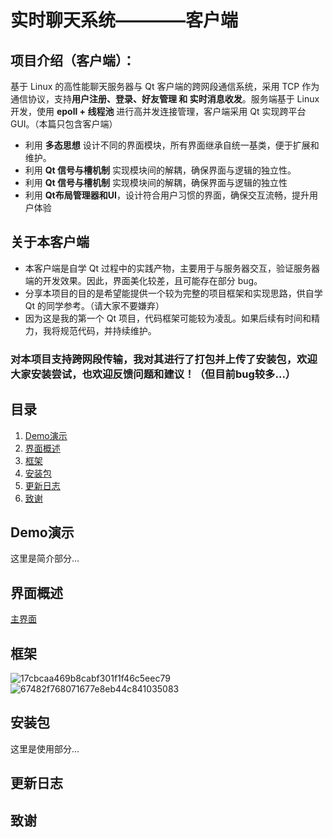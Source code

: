 # 实时聊天系统————客户端
## 项目介绍（客户端）：
基于 Linux 的高性能聊天服务器与 Qt 客户端的跨网段通信系统，采用 TCP 作为通信协议，支持**用户注册、登录、好友管理 和 实时消息收发**。服务端基于 Linux 开发，使用 **epoll + 线程池** 进行高并发连接管理，客户端采用 Qt 实现跨平台 GUI。（本篇只包含客户端）

- 利用 **多态思想** 设计不同的界面模块，所有界面继承自统一基类，便于扩展和维护。
- 利用 **Qt 信号与槽机制** 实现模块间的解耦，确保界面与逻辑的独立性。
- 利用 **Qt 信号与槽机制** 实现模块间的解耦，确保界面与逻辑的独立性
- 利用 **Qt布局管理器和UI**，设计符合用户习惯的界面，确保交互流畅，提升用户体验

## 关于本客户端
- 本客户端是自学 Qt 过程中的实践产物，主要用于与服务器交互，验证服务器端的开发效果。因此，界面美化较差，且可能存在部分 bug。
- 分享本项目的目的是希望能提供一个较为完整的项目框架和实现思路，供自学 Qt 的同学参考。（请大家不要嫌弃）
- 因为这是我的第一个 Qt 项目，代码框架可能较为凌乱。如果后续有时间和精力，我将规范代码，并持续维护。

### **对本项目支持跨网段传输，我对其进行了打包并上传了安装包，欢迎大家安装尝试，也欢迎反馈问题和建议！（但目前bug较多...）**

## 目录
1. [Demo演示](#Demo演示)
2. [界面概述](#界面概述)
3. [框架](#框架)
4. [安装包](#安装包)
5. [更新日志](#更新日志)
6. [致谢](#致谢)


## Demo演示
这里是简介部分...

## 界面概述
[主界面](ClassDescription/mainwidget.md)

## 框架
![17cbcaa469b8cabf301f1f46c5eec79](https://github.com/user-attachments/assets/79878936-25bb-45c1-9fb8-c0420581f572)
![67482f768071677e8eb44c841035083](https://github.com/user-attachments/assets/f8f68a2b-4542-4edd-9f86-b1178da9703d)



## 安装包
这里是使用部分...

## 更新日志

## 致谢

